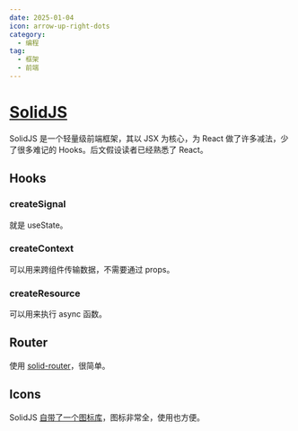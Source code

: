 ```yaml
---
date: 2025-01-04
icon: arrow-up-right-dots
category:
  - 编程
tag:
  - 框架
  - 前端
---
```


# [SolidJS](https://www.solidjs.com/)

SolidJS 是一个轻量级前端框架，其以 JSX 为核心，为 React 做了许多减法，少了很多难记的 Hooks。后文假设读者已经熟悉了 React。

## Hooks

### createSignal

就是 useState。

### createContext

可以用来跨组件传输数据，不需要通过 props。

### createResource

可以用来执行 async 函数。

###

## Router

使用 [solid-router](https://github.com/solidjs/solid-router)，很简单。

## Icons

SolidJS [自带了一个图标库](https://solid-icons.vercel.app/)，图标非常全，使用也方便。
